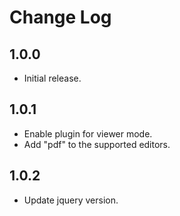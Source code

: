 # Change Log

## 1.0.0

* Initial release.

## 1.0.1

* Enable plugin for viewer mode.
* Add "pdf" to the supported editors.

## 1.0.2

* Update jquery version.